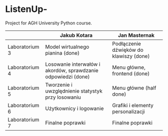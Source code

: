 # ListenUp-

Project for AGH University Python course.


| | Jakub Kotara                                                  | Jan Masternak                           |
| ------------- |---------------------------------------------------------------|-----------------------------------------|
| Laboratorium 3  | Model wirtualnego pianina (done)                              | Podłączenie dźwięków do klawiszy (done) |
| Laboratorium 4  | Losowanie interwałów i akordów, sprawdzanie odpowiedzi (done) | Menu główne, frontend (done)            |
| Laboratorium 5  | Tworzenie i uwzględnienie statystyk przy losowaniu            | Menu główne (half done)                 |
| Laboratorium 6  | Użytkownicy i logowanie                                       | Grafiki i elementy personalizacji       |
| Laboratorium 7  | Finalne poprawki                                              | Finalne poprawki                        |